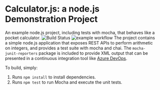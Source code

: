 Calculator.js: a node.js Demonstration Project
==============================================
An example node.js project, including tests with mocha, that behaves like
a pocket calculator.
![Build Status](https://dev.azure.com/christophedelcourt/Agile%20Planning/_apis/build/status/cdelcourtfplp.calculator?branchName=master)
![example workflow](https://github.com/github/docs/actions/workflows/main.yml/badge.svg)
The project contains a simple node.js application that exposes REST APIs
to perform arithmetic on integers, and provides a test suite with mocha
and chai.  The `mocha-junit-reporters` package is included to provide XML
output that can be presented in a continuous integration tool like
[Azure DevOps](https://azure.com/devops).

To build, simply:

1. Runs `npm install` to install dependencies.
2. Runs `npm test` to run Mocha and execute the unit tests.

